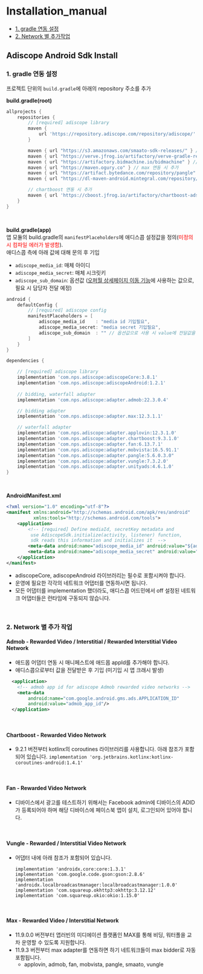 Installation_manual
===================
- [1. gradle 연동 설정](#1.-gradle-연동-설정)
- [2. Network 별 추가작업](#2.-network-별-추가-작업)

## Adiscope Android Sdk Install

### 1. gradle 연동 설정

프로젝트 단위의 `build.gradle`에 아래의 repository 주소를 추가

**build.gradle(root)**
```groovy
allprojects {
    repositories {
        // [required] adiscope library
        maven {
            url 'https://repository.adiscope.com/repository/adiscope/'
        }

        maven { url "https://s3.amazonaws.com/smaato-sdk-releases/" } // max 연동 시 추가
        maven { url "https://verve.jfrog.io/artifactory/verve-gradle-release" } // max 연동 시 추가
        maven { url "https://artifactory.bidmachine.io/bidmachine" } // max 연동 시 추가
        maven { url "https://maven.ogury.co" } // max 연동 시 추가
        maven { url "https://artifact.bytedance.com/repository/pangle" } // max 혹은 pangle 연동 시 추가
        maven { url "https://dl-maven-android.mintegral.com/repository/mbridge_android_sdk_oversea" } // max 혹은 mobvista 연동 시 추가

        // chartboost 연동 시 추가
        maven { url 'https://cboost.jfrog.io/artifactory/chartboost-ads/' }
    }
}
```
<br/>

**build.gradle(app)**  
앱 모듈의 build.gradle의 `manifestPlaceholders`에 애디스콥 설정값을 정의(<span style="color:red">미정의 시 컴파일 에러가 발생함</span>).  
애디스콥 측에 아래 값에 대해 문의 후 기입

* `adiscope_media_id`: 매체 아이디
* `adiscope_media_secret`: 매체 시크릿키
* `adiscope_sub_domain`: 옵션값 ([오퍼월 상세페이지 이동 기능](./api_documentation.md#showdetail)에 사용하는 값으로, 필요 시 담당자 전달 예정)


```groovy
android {
    defaultConfig {
        // [required] adiscope config
        manifestPlaceholders = [
            adiscope_media_id    : "media id 기입필요",
            adiscope_media_secret: "media secret 기입필요",
            adiscope_sub_domain  : "" // 옵션값으로 사용 시 value에 전달값을 기입
        ]
    }
}

dependencies {

    // [required] adiscope library
    implementation 'com.nps.adiscope:adiscopeCore:3.8.1'
    implementation 'com.nps.adiscope:adiscopeAndroid:1.2.1'
    
    // bidding, waterfall adapter
    implementation 'com.nps.adiscope:adapter.admob:22.3.0.4'            // admob

    // bidding adapter
    implementation 'com.nps.adiscope:adapter.max:12.3.1.1'              // max

    // waterfall adapter
    implementation 'com.nps.adiscope:adapter.applovin:12.3.1.0'         // applovin
    implementation 'com.nps.adiscope:adapter.chartboost:9.3.1.0'        // chartboost
    implementation 'com.nps.adiscope:adapter.fan:6.13.7.1'              // fan
    implementation 'com.nps.adiscope:adapter.mobvista:16.5.91.1'        // mobvista
    implementation "com.nps.adiscope:adapter.pangle:5.6.0.3.0"          // pangle
    implementation 'com.nps.adiscope:adapter.vungle:7.3.2.0'            // vungle
    implementation 'com.nps.adiscope:adapter.unityads:4.6.1.0'          // unityads
}
```

<br/>


**AndroidManifest.xml**

```xml
<?xml version="1.0" encoding="utf-8"?>
<manifest xmlns:android="http://schemas.android.com/apk/res/android"
          xmlns:tools="http://schemas.android.com/tools">
    <application>
        <!-- [required] Define mediaId, secretKey metadata and 
         use AdiscopeSdk.initialize(activity, listener) function,
         sdk reads this information and initializes it  -->
        <meta-data android:name="adiscope_media_id" android:value="${adiscope_media_id}"/>
        <meta-data android:name="adiscope_media_secret" android:value="${adiscope_media_secret}"/>
    </application>
</manifest>
```

- adiscopeCore, adiscopeAndroid 라이브러리는 필수로 포함시켜야 합니다.
- 운영에 필요한 각각의 네트워크 어댑터를 연동하시면 됩니다.
- 모든 어댑터를 implementation 했더라도, 애디스콥 어드민에서 off 설정된 네트워크 어댑터들은 런타임에 구동되지 않습니다.

<br/>

### 2. Network 별 추가 작업

#### Admob - Rewarded Video / Interstitial / Rewarded Interstitial Video Network
* 애드몹 어댑터 연동 시 매니페스트에 애드몹 appId를 추가해야 합니다.
* 애디스콥으로부터 값을 전달받은 후 기입 (미기입 시 앱 크래시 발생)
```xml
  <application>
    <!-- admob app id for adiscope Admob rewarded video networks -->
    <meta-data
        android:name="com.google.android.gms.ads.APPLICATION_ID"
        android:value="admob_app_id"/>
  </application>
```

<br/>

#### Chartboost - Rewarded Video Network
* 9.2.1 버전부터 kotlinx의 coroutines 라이브러리를 사용합니다. 아래 참조가 포함되어 있습니다.
  `implementation 'org.jetbrains.kotlinx:kotlinx-coroutines-android:1.4.1'`

<br/>

#### Fan - Rewarded Video Network
* 디바이스에서 광고를 테스트하기 위해서는 Facebook admin에 디바이스의 ADID가 등록되어야 하며 해당 디바이스에 페이스북 앱이 설치, 로그인되어 있어야 합니다.

<br/>

#### Vungle - Rewarded / Interstitial Video Network
* 어댑터 내에 아래 참조가 포함되어 있습니다.

  `implementation 'androidx.core:core:1.3.1'`  
  `implementation 'com.google.code.gson:gson:2.8.6'`  
  `implementation 'androidx.localbroadcastmanager:localbroadcastmanager:1.0.0'`  
  `implementation 'com.squareup.okhttp3:okhttp:3.12.12'`  
  `implementation 'com.squareup.okio:okio:1.15.0'`

<br/>

#### Max - Rewarded Video / Interstitial Network
* 11.9.0.0 버전부터 앱러빈의 미디에이션 플랫폼인 MAX를 통해 비딩, 워터폴을 교차 운영할 수 있도록 지원합니다.
* 11.9.3 버전부터 max adapter를 연동하면 하기 네트워크들이 max bidder로 자동 포함됩니다.
  - applovin, admob, fan, mobvista, pangle, smaato, vungle
